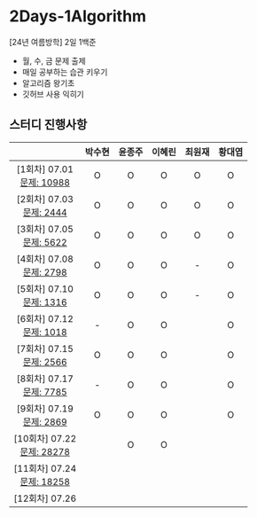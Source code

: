 # 2Days-1Algorithm
[24년 여름방학] 2일 1백준

- 월, 수, 금 문제 출제
- 매일 공부하는 습관 키우기
- 알고리즘 왕기초
- 깃허브 사용 익히기


## 스터디 진행사항

||박수현|윤종주|이혜린|최원재|황대엽|
|:---:|:---:|:---:|:---:|:---:|:---:|
|[1회차] 07.01 <br> [문제: 10988](https://www.acmicpc.net/problem/10988) |O|O|O|O|O|
|[2회차] 07.03 <br> [문제: 2444](https://www.acmicpc.net/problem/2444) |O|O|O|O|O|
|[3회차] 07.05 <br> [문제: 5622](https://www.acmicpc.net/problem/5622) |O|O|O|O|O|
|[4회차] 07.08 <br> [문제: 2798](https://www.acmicpc.net/problem/2798) |O|O|O|-|O|
|[5회차] 07.10 <br> [문제: 1316](https://www.acmicpc.net/problem/1316) |O|O|O|-|O|
|[6회차] 07.12 <br> [문제: 1018](https://www.acmicpc.net/problem/1018) |-|O|O||O|
|[7회차] 07.15 <br> [문제: 2566](https://www.acmicpc.net/problem/2566) |O|O|O||O|
|[8회차] 07.17 <br> [문제: 7785](https://www.acmicpc.net/problem/7785) |-|O|O||O|
|[9회차] 07.19 <br> [문제: 2869](https://www.acmicpc.net/problem/2869) |O|O|O||O|
|[10회차] 07.22 <br> [문제: 28278](https://www.acmicpc.net/problem/28278) ||O|O|||
|[11회차] 07.24 <br> [문제: 18258](https://www.acmicpc.net/problem/18258) ||||||
|[12회차] 07.26 ||||||
